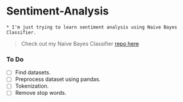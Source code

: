 # Sentiment-Analysis

    * I'm just trying to learn sentiment analysis using Naive Bayes Classifier.
> Check out my Naive Bayes Classifier [repo here](https://github.com/Subhash3/Naive-Bayes-Classifier-Py)

### To Do
- [ ] Find datasets.
- [ ] Preprocess dataset using pandas.
- [ ] Tokenization.
- [ ] Remove stop words.